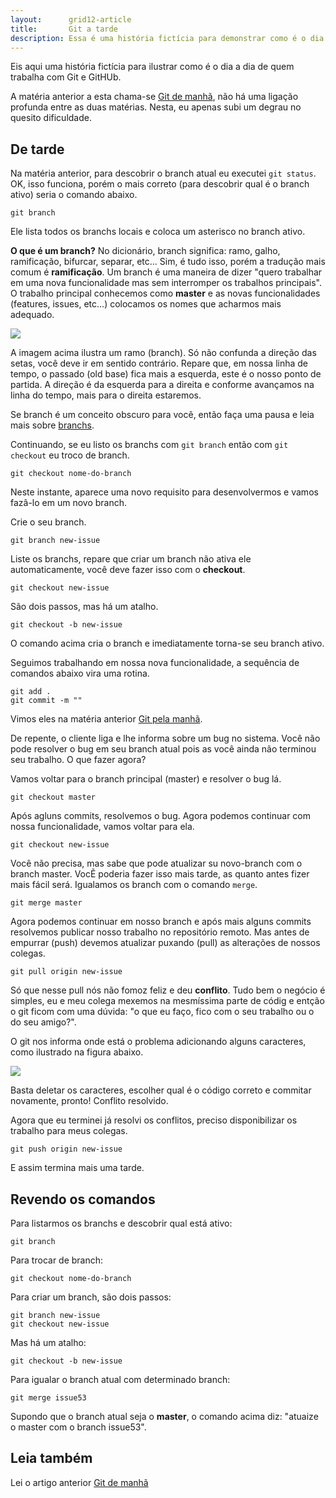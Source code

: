 ```yaml
---
layout:      grid12-article
title:       Git a tarde
description: Essa é uma história fictícia para demonstrar como é o dia dia de quem utiliza o Git
---
```


Eis aqui uma história fictícia para ilustrar como é o dia a dia de quem trabalha com Git e GitHUb.

A matéria anterior a esta chama-se [Git de manhã](/git/git-de-manha/), não há uma ligação profunda entre as duas matérias. Nesta, eu 
apenas subi um degrau no quesito dificuldade.


De tarde
---

Na matéria anterior, para descobrir o branch atual eu executei `git status`. OK, isso funciona, porém o mais correto
(para descobrir qual é o branch ativo) seria o comando abaixo.

    git branch

Ele lista todos os branchs locais e coloca um asterisco no branch ativo.


__O que é um branch?__ No dicionário, branch significa: ramo, galho, ramificação, bifurcar, separar, etc... Sim, é tudo
isso, porém a tradução mais comum é __ramificação__. Um branch é uma maneira de dizer "quero trabalhar em uma nova 
funcionalidade mas sem interromper os trabalhos principais". O trabalho principal conhecemos como __master__ e as novas
funcionalidades (features, issues, etc...) colocamos os nomes que acharmos mais adequado.

![](../branch01.png)

A imagem acima ilustra um ramo (branch). Só não confunda a direção das setas, você deve ir em sentido contrário. Repare
que, em nossa linha de tempo, o passado (old base) fica mais a esquerda, este é o nosso ponto de partida. A direção é
da esquerda para a direita e conforme avançamos na linha do tempo, mais para o direita estaremos.

Se branch é um conceito obscuro para você, então faça uma pausa e leia mais sobre [branchs](/git/branch/).

Continuando, se eu listo os branchs com `git branch` então com `git checkout` eu troco de branch.

    git checkout nome-do-branch

Neste instante, aparece uma novo requisito para desenvolvermos e vamos fazâ-lo em um novo branch.

Crie o seu branch.

    git branch new-issue

Liste os branchs, repare que criar um branch não ativa ele automaticamente, você deve fazer isso com o __checkout__.

    git checkout new-issue

São dois passos, mas há um atalho.

    git checkout -b new-issue

O comando acima cria o branch e imediatamente torna-se seu branch ativo.

Seguimos trabalhando em nossa nova funcionalidade, a sequência de comandos abaixo vira uma rotina.

    git add .
    git commit -m ""

Vimos eles na matéria anterior [Git pela manhã](/git/git-de-manha/).

De repente, o cliente liga e lhe informa sobre um bug no sistema. Você não pode resolver o bug em seu branch atual
pois as você ainda não terminou seu trabalho. O que fazer agora?

Vamos voltar para o branch principal (master) e resolver o bug lá.

    git checkout master

Após agluns commits, resolvemos o bug. Agora podemos continuar com nossa funcionalidade, vamos voltar para ela.

    git checkout new-issue

Você não precisa, mas sabe que pode atualizar su novo-branch com o branch master. VocẼ poderia fazer isso mais tarde,
as quanto antes fizer mais fácil será. Igualamos os branch com o comando `merge`.

    git merge master

Agora podemos continuar em nosso branch e após mais alguns commits resolvemos publicar nosso trabalho no repositório 
remoto. Mas antes de empurrar (push) devemos atualizar puxando (pull) as alterações de nossos colegas.

    git pull origin new-issue

Só que nesse pull nós não fomoz feliz e deu __conflito__. Tudo bem o negócio é simples, eu e meu colega mexemos na 
mesmíssima parte de códig e entção o git ficom com uma dúvida: "o que eu faço, fico com o seu trabalho ou o do seu amigo?".

O git nos informa onde está o problema adicionando alguns caracteres, como ilustrado na figura abaixo.

![](../conflitos.jpeg)

Basta deletar os caracteres, escolher qual é o código correto e commitar novamente, pronto! Conflito resolvido.

Agora que eu terminei já resolvi os conflitos, preciso disponibilizar os trabalho para meus colegas.

    git push origin new-issue

E assim termina mais uma tarde.



Revendo os comandos
---

Para listarmos os branchs e descobrir qual está ativo:

    git branch

Para trocar de branch:

    git checkout nome-do-branch

Para criar um branch, são dois passos:

    git branch new-issue
    git checkout new-issue

Mas há um atalho:

    git checkout -b new-issue

Para igualar o branch atual com determinado branch:

    git merge issue53

Supondo que o branch atual seja o __master__, o comando acima diz: "atuaize o master com o branch issue53".



Leia também
---

Lei o artigo anterior [Git de manhã](/git/git-de-manha/)
